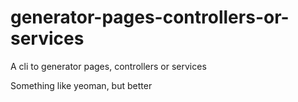 # generator-pages-controllers-or-services
A cli to generator pages, controllers or services

Something like yeoman, but better
